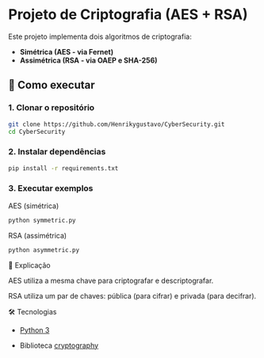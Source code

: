 # Projeto de Criptografia (AES + RSA)

Este projeto implementa dois algoritmos de criptografia:

- **Simétrica (AES - via Fernet)**
- **Assimétrica (RSA - via OAEP e SHA-256)**

## 🚀 Como executar

### 1. Clonar o repositório
```bash
git clone https://github.com/Henrikygustavo/CyberSecurity.git
cd CyberSecurity
```

### 2. Instalar dependências
```bash
pip install -r requirements.txt
```

### 3. Executar exemplos

AES (simétrica)
~~~python
python symmetric.py
~~~
RSA (assimétrica)
```python
python asymmetric.py
```

📖 Explicação

AES utiliza a mesma chave para criptografar e descriptografar.

RSA utiliza um par de chaves: pública (para cifrar) e privada (para decifrar).

🛠 Tecnologias

* [Python 3](https://docs.python.org/3)

* Biblioteca [cryptography](https://cryptography.io/en/latest>)

